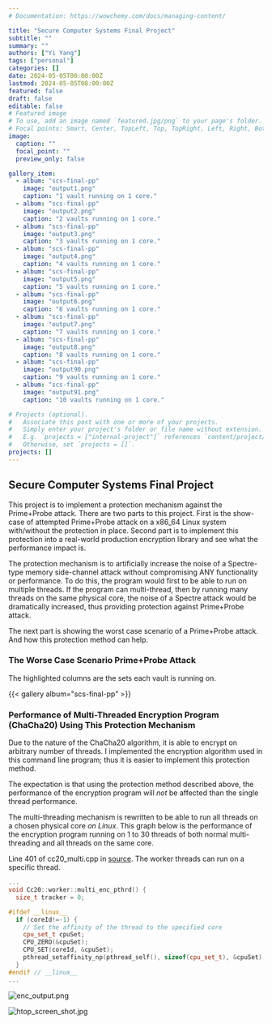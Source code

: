 ```yaml
---
# Documentation: https://wowchemy.com/docs/managing-content/

title: "Secure Computer Systems Final Project"
subtitle: ""
summary: ""
authors: ["Yi Yang"]
tags: ["personal"]
categories: []
date: 2024-05-05T00:00:00Z
lastmod: 2024-05-05T08:00:00Z
featured: false
draft: false
editable: false
# Featured image
# To use, add an image named `featured.jpg/png` to your page's folder.
# Focal points: Smart, Center, TopLeft, Top, TopRight, Left, Right, BottomLeft, Bottom, BottomRight.
image:
  caption: ""
  focal_point: ""
  preview_only: false

gallery_item:
  - album: "scs-final-pp"
    image: "output1.png"
    caption: "1 vault running on 1 core."
  - album: "scs-final-pp"
    image: "output2.png"
    caption: "2 vaults running on 1 core."
  - album: "scs-final-pp"
    image: "output3.png"
    caption: "3 vaults running on 1 core."
  - album: "scs-final-pp"
    image: "output4.png"
    caption: "4 vaults running on 1 core."
  - album: "scs-final-pp"
    image: "output5.png"
    caption: "5 vaults running on 1 core."
  - album: "scs-final-pp"
    image: "output6.png"
    caption: "6 vaults running on 1 core."
  - album: "scs-final-pp"
    image: "output7.png"
    caption: "7 vaults running on 1 core."
  - album: "scs-final-pp"
    image: "output8.png"
    caption: "8 vaults running on 1 core."
  - album: "scs-final-pp"
    image: "output90.png"
    caption: "9 vaults running on 1 core."
  - album: "scs-final-pp"
    image: "output91.png"
    caption: "10 vaults running on 1 core."

# Projects (optional).
#   Associate this post with one or more of your projects.
#   Simply enter your project's folder or file name without extension.
#   E.g. `projects = ["internal-project"]` references `content/project/deep-learning/index.md`.
#   Otherwise, set `projects = []`.
projects: []
---
```

## Secure Computer Systems Final Project

This project is to implement a protection mechanism against the Prime+Probe attack. There are two parts to this project. 
First is the show-case of attempted  Prime+Probe attack on a x86_64 Linux system with/without the protection in place. 
Second part is to implement this protection into a real-world production encryption library and see what the performance 
impact is.

The protection mechanism is to artificially increase the noise of a Spectre-type memory side-channel attack without 
compromising ANY functionality or performance. To do this, the program would first to be able to run on multiple threads.
If the program can multi-thread, then by running many threads on the same physical core, the noise of a Spectre attack would 
be dramatically increased, thus providing protection against Prime+Probe attack.

The next part is showing the worst case scenario of a Prime+Probe attack. And how this protection method can help.

### The Worse Case Scenario Prime+Probe Attack
The highlighted columns are the sets each vault is running on. 

{{< gallery album="scs-final-pp" >}}


### Performance of Multi-Threaded Encryption Program (ChaCha20) Using This Protection Mechanism
Due to the nature of the ChaCha20 algorithm, it is able to encrypt on arbitrary number of threads. 
I implemented the encryption algorithm used in this command line program; thus it is easier to implement this protection
 method.  

The expectation is that using the protection method described above, the performance of the encryption program will 
*not* be affected than the single thread performance. 

The multi-threading mechanism is rewritten to be able to run all threads on a chosen physical core *on Linux*. 
This graph below is the performance of the encryption program running on 1 to 30 threads of both normal 
multi-threading and all threads on the same core. 

Line 401 of cc20_multi.cpp in [source](https://github.com/2042Third/pdm-crypt-module/blob/mem_side_channel/src/cc20core/cc20_multi.cpp).
The worker threads can run on a specific thread. 
```c++
... 
void Cc20::worker::multi_enc_pthrd() {
  size_t tracker = 0; 

#ifdef __linux__
  if (coreId!=-1) {
    // Set the affinity of the thread to the specified core
    cpu_set_t cpuSet;
    CPU_ZERO(&cpuSet);
    CPU_SET(coreId, &cpuSet);
    pthread_setaffinity_np(pthread_self(), sizeof(cpu_set_t), &cpuSet);
  }
#endif // __linux__
...
```

![enc_output.png](/staticfiles/scs-final/enc_output.png)

![htop_screen_shot.jpg](/staticfiles/scs-final/htop_screen_shot.jpg)
